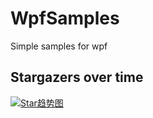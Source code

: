 # WpfSamples
Simple samples for wpf

## Stargazers over time

[![Star趋势图](https://starchart.cc/liuww06/WpfSamples.svg)](https://starchart.cc/liuww06/WpfSamples)
